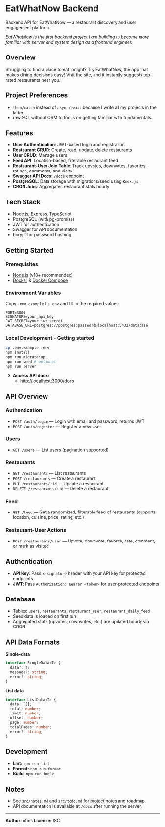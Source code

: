 # EatWhatNow Backend

Backend API for EatWhatNow — a restaurant discovery and user engagement platform.

_EatWhatNow is the first backend project I am building to become more familiar with server and system design as a frontend engineer._

## Overview

Struggling to find a place to eat tonight? Try EatWhatNow, the app that makes dining decisions easy! Visit the site, and it instantly suggests top-rated restaurants near you.

## Project Preferences

- `then/catch` instead of `async/await` because I write all my projects in the latter.
- raw SQL without ORM to focus on getting familiar with fundamentals.

## Features

- **User Authentication**: JWT-based login and registration
- **Restaurant CRUD**: Create, read, update, delete restaurants
- **User CRUD**: Manage users
- **Feed API**: Location-based, filterable restaurant feed
- **Restaurant-User Join Table**: Track upvotes, downvotes, favorites, ratings, comments, and visits
- **Swagger API Docs**: `/docs` endpoint
- **PostgreSQL**: Data storage with migrations/seed using `Knex.js`
- **CRON Jobs**: Aggregates restaurant stats hourly

## Tech Stack

- Node.js, Express, TypeScript
- PostgreSQL (with pg-promise)
- JWT for authentication
- Swagger for API documentation
- bcrypt for password hashing

## Getting Started

### Prerequisites

- [Node.js](https://nodejs.org/) (v18+ recommended)
- [Docker](https://www.docker.com/) & [Docker Compose](https://docs.docker.com/compose/)

### Environment Variables

Copy `.env.example` to `.env` and fill in the required values:

```
PORT=3000
SIGNATURE=your_api_key
JWT_SECRET=your_jwt_secret
DATABASE_URL=postgres://postgres:password@localhost:5432/database
```

### Local Development - Getting started

```sh
cp .env.example .env
npm install
npm run migrate:up
npm run seed # optional
npm run server
```

3. **Access API docs:**
   - [http://localhost:3000/docs](http://localhost:3000/docs)

## API Overview

### Authentication

- `POST /auth/login` — Login with email and password, returns JWT
- `POST /auth/register` — Register a new user

### Users

- `GET /users` — List users (pagination supported)

### Restaurants

- `GET /restaurants` — List restaurants
- `POST /restaurants` — Create a restaurant
- `PUT /restaurants/:id` — Update a restaurant
- `DELETE /restaurants/:id` — Delete a restaurant

### Feed

- `GET /feed` — Get a randomized, filterable feed of restaurants (supports location, cuisine, price, rating, etc.)

### Restaurant-User Actions

- `POST /restaurants/user` — Upvote, downvote, favorite, rate, comment, or mark as visited

## Authentication

- **API Key**: Pass `x-signature` header with your API key for protected endpoints
- **JWT**: Pass `Authorization: Bearer <token>` for user-protected endpoints

## Database

- Tables: `users`, `restaurants`, `restaurant_user`, `restaurant_daily_feed`
- Seed data is loaded on first run
- Aggregated stats (upvotes, downvotes, etc.) are updated hourly via CRON

## API Data Formats

**Single-data**

```typescript
interface SingleData<T> {
  data?: T;
  message?: string;
  error?: string;
}
```

**List data**

```typescript
interface ListData<T> {
  data: T[];
  total: number;
  limit: number;
  offset: number;
  page: number;
  totalPages: number;
  error?: string;
}
```

## Development

- **Lint:** `npm run lint`
- **Format:** `npm run format`
- **Build:** `npm run build`

## Notes

- See [`src/notes.md`](src/notes.md) and [`src/todo.md`](src/todo.md) for project notes and roadmap.
- API documentation is available at `/docs` after running the server.

---

**Author:** ofins
**License:** ISC
